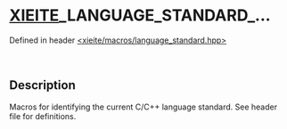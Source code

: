 # [XIEITE](../../macros.md)\_LANGUAGE\_STANDARD\_...
Defined in header [<xieite/macros/language_standard.hpp>](../../include/xieite/macros/language_standard.hpp)

&nbsp;

## Description
Macros for identifying the current C/C++ language standard. See header file for definitions.
